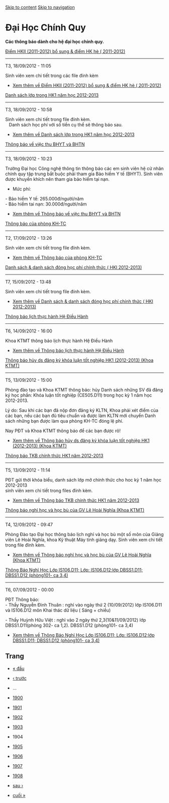 [Skip to content](https://daa.uit.edu.vn/thongbaochinhquy?page=1903#main)
 [Skip to navigation](https://daa.uit.edu.vn/thongbaochinhquy?page=1903#main-nav)

Đại Học Chính Quy
=================

**Các thông báo dành cho hệ đại học chính quy.**

[Điểm HKII (2011-2012) bổ sung & điểm HK hè ( 2011-2012)](https://daa.uit.edu.vn/thongbao/diem-hkii-2011-2012-bo-sung-diem-hk-he-2011-2012)

--------------------------------------------------------------------------------------------------------------------------------------------

T3, 18/09/2012 - 11:05

Sinh viên xem chi tiết trong các file đính kèm

*   [Xem thêm về Điểm HKII (2011-2012) bổ sung & điểm HK hè ( 2011-2012)](https://daa.uit.edu.vn/thongbao/diem-hkii-2011-2012-bo-sung-diem-hk-he-2011-2012 "Điểm HKII (2011-2012) bổ sung & điểm HK hè ( 2011-2012)")
    

[Danh sách lớp trong HK1 năm học 2012-2013](https://daa.uit.edu.vn/thongbao/danh-sach-lop-trong-hk1-nam-hoc-2012-2013)

-----------------------------------------------------------------------------------------------------------------------

T3, 18/09/2012 - 10:58

Sinh viên xem chi tiết trong file đính kèm.  
   Danh sách học phí với số tiền cụ thể sẽ thông báo sau.

*   [Xem thêm về Danh sách lớp trong HK1 năm học 2012-2013](https://daa.uit.edu.vn/thongbao/danh-sach-lop-trong-hk1-nam-hoc-2012-2013 "Danh sách lớp trong HK1 năm học 2012-2013")
    

[Thông báo về việc thu BHYT và BHTN](https://daa.uit.edu.vn/thongbao/thong-bao-ve-viec-thu-bhyt-va-bhtn)

---------------------------------------------------------------------------------------------------------

T3, 18/09/2012 - 10:23

Trường Đại học Công nghệ thông tin thông báo các em sinh viên hệ cử nhân chính quy tập trung bắt buộc phải tham gia Bảo hiểm Y tế (BHYT). Sinh viên được khuyến khích nên tham gia bảo hiểm tại nạn.

*   Mức phí:

\- Bảo hiểm Y tế: 265.000đ/người/năm  
\- Bảo hiểm tai nạn: 30.000đ/người/năm

*   [Xem thêm về Thông báo về việc thu BHYT và BHTN](https://daa.uit.edu.vn/thongbao/thong-bao-ve-viec-thu-bhyt-va-bhtn "Thông báo về việc thu BHYT và BHTN")
    

[Thông báo của phòng KH-TC](https://daa.uit.edu.vn/thongbao/thong-bao-cua-phong-kh-tc)

---------------------------------------------------------------------------------------

T2, 17/09/2012 - 13:26

Sinh viên xem chi tiết trong file đính kèm.

*   [Xem thêm về Thông báo của phòng KH-TC](https://daa.uit.edu.vn/thongbao/thong-bao-cua-phong-kh-tc "Thông báo của phòng KH-TC")
    

[Danh sách & danh sách đóng học phí chính thức ( HKI 2012-2013)](https://daa.uit.edu.vn/thongbao/danh-sach-danh-sach-dong-hoc-phi-chinh-thuc-hki-2012-2013)

------------------------------------------------------------------------------------------------------------------------------------------------------------

T7, 15/09/2012 - 13:48

Sinh viên xem chi tiết trong file đính kèm.

*   [Xem thêm về Danh sách & danh sách đóng học phí chính thức ( HKI 2012-2013)](https://daa.uit.edu.vn/thongbao/danh-sach-danh-sach-dong-hoc-phi-chinh-thuc-hki-2012-2013 "Danh sách & danh sách đóng học phí chính thức ( HKI 2012-2013)")
    

[Thông báo lịch thực hành Hệ Điều Hành](https://daa.uit.edu.vn/thongbao/thong-bao-lich-thuc-hanh-he-dieu-hanh)

---------------------------------------------------------------------------------------------------------------

T6, 14/09/2012 - 16:00

Khoa KTMT thông báo lịch thực hành Hệ Điều Hành

*   [Xem thêm về Thông báo lịch thực hành Hệ Điều Hành](https://daa.uit.edu.vn/thongbao/thong-bao-lich-thuc-hanh-he-dieu-hanh "Thông báo lịch thực hành Hệ Điều Hành")
    

[Thông báo hủy ds đăng ký khóa luận tốt nghiệp HK1 (2012-2013) (Khoa KTMT)](https://daa.uit.edu.vn/thongbao/thong-bao-huy-ds-dang-ky-khoa-luan-tot-nghiep-hk1-2012-2013-khoa-ktmt)

-----------------------------------------------------------------------------------------------------------------------------------------------------------------------------------

T5, 13/09/2012 - 15:00

Phòng đào tạo và Khoa KTMT thông báo: hủy Danh sách những SV đã đăng ký học phần: Khóa luận tốt nghiệp (CE505.D11) trong học kỳ 1 năm học 2012-2013.

Lý do: Sau khi các bạn đã nộp đơn đăng ký KLTN, Khoa phải xét điểm của các bạn, nếu các bạn đủ tiêu chuẩn và được làm KLTN mới chuyển Danh sách những bạn được làm qua phòng KH-TC đóng lệ phí.

Nay PĐT và Khoa KTMT thông báo để các bạn được rõ!

*   [Xem thêm về Thông báo hủy ds đăng ký khóa luận tốt nghiệp HK1 (2012-2013) (Khoa KTMT)](https://daa.uit.edu.vn/thongbao/thong-bao-huy-ds-dang-ky-khoa-luan-tot-nghiep-hk1-2012-2013-khoa-ktmt "Thông báo hủy ds đăng ký khóa luận tốt nghiệp HK1 (2012-2013) (Khoa KTMT)")
    

[Thông báo TKB chính thức HK1 năm 2012-2013](https://daa.uit.edu.vn/thongbao/thong-bao-tkb-chinh-thuc-hk1-nam-2012-2013)

-------------------------------------------------------------------------------------------------------------------------

T5, 13/09/2012 - 11:14

PĐT gửi thời khóa biểu, danh sách lớp mở chính thức cho hoc kỳ 1 năm học 2012-2013  
sinh viên xem chi tiết trong files đính kèm.

*   [Xem thêm về Thông báo TKB chính thức HK1 năm 2012-2013](https://daa.uit.edu.vn/thongbao/thong-bao-tkb-chinh-thuc-hk1-nam-2012-2013 "Thông báo TKB chính thức HK1 năm 2012-2013")
    

[Thông báo nghỉ học và học bù của GV Lê Hoài Nghĩa (Khoa KTMT)](https://daa.uit.edu.vn/thongbao/thong-bao-nghi-hoc-va-hoc-bu-cua-gv-le-hoai-nghia-khoa-ktmt)

-------------------------------------------------------------------------------------------------------------------------------------------------------------

T4, 12/09/2012 - 09:47

Phòng Đào tạo Đại học thông báo lịch nghỉ và học bù một số môn của Giảng viên Lê Hoài Nghĩa, khoa Kỹ thuật Máy tính giảng dạy. Sinh viên xem chi tiết trong file đính kèm.

*   [Xem thêm về Thông báo nghỉ học và học bù của GV Lê Hoài Nghĩa (Khoa KTMT)](https://daa.uit.edu.vn/thongbao/thong-bao-nghi-hoc-va-hoc-bu-cua-gv-le-hoai-nghia-khoa-ktmt "Thông báo nghỉ học và học bù của GV Lê Hoài Nghĩa (Khoa KTMT)")
    

[Thông Báo Nghỉ Học Lớp IS106.D11; Lớp: IS106.D12;lớp DBSS1.D11; DBSS1.D12 (phòng101- ca 3,4)](https://daa.uit.edu.vn/node/6)

------------------------------------------------------------------------------------------------------------------------------

T6, 07/09/2012 - 00:00

PĐT Thông báo:  
\- Thầy Nguyễn Đình Thuân : nghỉ vào ngày thứ 2 (10/09/2012) lớp IS106.D11 và IS106.D12 môn Khai thác dữ liệu ( Sáng + chiều)

\- Thầy Huỳnh Hữu Việt : nghỉ vào 2 ngày thứ 2,3(10&11/09/2012) lớp DBSS1.D11(phòng 302- ca 1,2). DBSS1.D12 (phòng101- ca 3,4)

*   [Xem thêm về Thông Báo Nghỉ Học Lớp IS106.D11; Lớp: IS106.D12;lớp DBSS1.D11; DBSS1.D12 (phòng101- ca 3,4)](https://daa.uit.edu.vn/node/6 "Thông Báo Nghỉ Học Lớp IS106.D11; Lớp: IS106.D12;lớp DBSS1.D11; DBSS1.D12 (phòng101- ca 3,4)")
    

Trang
-----

*   [« đầu](https://daa.uit.edu.vn/thongbaochinhquy "Đến trang đầu tiên")
    
*   [‹ trước](https://daa.uit.edu.vn/thongbaochinhquy?page=1902 "Đến trang kế trước")
    
*   …
*   [1900](https://daa.uit.edu.vn/thongbaochinhquy?page=1899 "Đến trang 1900")
    
*   [1901](https://daa.uit.edu.vn/thongbaochinhquy?page=1900 "Đến trang 1901")
    
*   [1902](https://daa.uit.edu.vn/thongbaochinhquy?page=1901 "Đến trang 1902")
    
*   [1903](https://daa.uit.edu.vn/thongbaochinhquy?page=1902 "Đến trang 1903")
    
*   1904
*   [1905](https://daa.uit.edu.vn/thongbaochinhquy?page=1904 "Đến trang 1905")
    
*   [1906](https://daa.uit.edu.vn/thongbaochinhquy?page=1905 "Đến trang 1906")
    
*   [1907](https://daa.uit.edu.vn/thongbaochinhquy?page=1906 "Đến trang 1907")
    
*   [1908](https://daa.uit.edu.vn/thongbaochinhquy?page=1907 "Đến trang 1908")
    
*   [sau ›](https://daa.uit.edu.vn/thongbaochinhquy?page=1904 "Đến trang kế sau")
    
*   [cuối »](https://daa.uit.edu.vn/thongbaochinhquy?page=1907 "Đến trang cuối cùng")